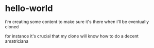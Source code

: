 # hello-world

i'm creating some content to make sure it's there when i'll be eventually cloned

for instance it's crucial that my clone will know how to do a decent amatriciana
